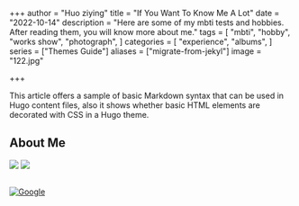 +++
author = "Huo ziying"
title = "If You Want To Know Me A Lot"
date = "2022-10-14"
description = "Here are some of my mbti tests and hobbies. After reading them, you will know more about me."
tags = [
    "mbti",
    "hobby",
    "works show",
    "photograph",
]
categories = [
    "experience",
    "albums",
]
series = ["Themes Guide"]
aliases = ["migrate-from-jekyl"]
image = "122.jpg"

+++

This article offers a sample of basic Markdown syntax that can be used in Hugo content files, also it shows whether basic HTML elements are decorated with CSS in a Hugo theme.
<!--more-->

## About Me

<!--Here are the results of my personality test. You can define me by my Jungian figure and results-->

![](C:\Users\Hydra\Desktop\enfj.jpg)
![](C:\Users\Hydra\Desktop\微信图片_20221014143020.png)

## 

[![Google](https://www.google.com/images/branding/googlelogo/1x/googlelogo_light_color_272x92dp.png)](https://google.com)